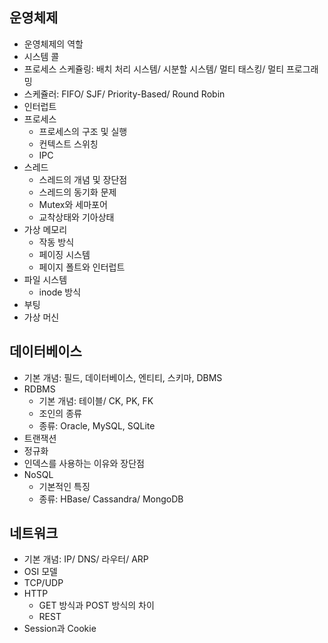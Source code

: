 ## 운영체제
- 운영체제의 역할
- 시스템 콜
- 프로세스 스케쥴링: 배치 처리 시스템/ 시분할 시스템/ 멀티 태스킹/ 멀티 프로그래밍
- 스케쥴러: FIFO/ SJF/ Priority-Based/ Round Robin
- 인터럽트
- 프로세스
  - 프로세스의 구조 및 실행
  - 컨텍스트 스위칭
  - IPC
- 스레드
  - 스레드의 개념 및 장단점
  - 스레드의 동기화 문제
  - Mutex와 세마포어
  - 교착상태와 기아상태
- 가상 메모리
  - 작동 방식
  - 페이징 시스템
  - 페이지 폴트와 인터럽트
- 파일 시스템
  - inode 방식
- 부팅
- 가상 머신

## 데이터베이스
- 기본 개념: 필드, 데이터베이스, 엔티티, 스키마, DBMS 
- RDBMS
  - 기본 개념: 테이블/ CK, PK, FK
  - 조인의 종류
  - 종류: Oracle, MySQL, SQLite
- 트랜잭션
- 정규화
- 인덱스를 사용하는 이유와 장단점
- NoSQL
  - 기본적인 특징
  - 종류: HBase/ Cassandra/ MongoDB

## 네트워크
- 기본 개념: IP/ DNS/ 라우터/ ARP
- OSI 모델
- TCP/UDP
- HTTP
  - GET 방식과 POST 방식의 차이
  - REST
- Session과 Cookie
